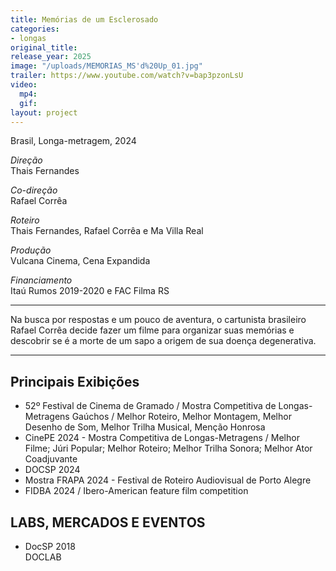 ```yaml
---
title: Memórias de um Esclerosado
categories:
- longas
original_title: 
release_year: 2025
image: "/uploads/MEMORIAS_MS'd%20Up_01.jpg"
trailer: https://www.youtube.com/watch?v=bap3pzonLsU
video:
  mp4: 
  gif: 
layout: project
---
```


Brasil, Longa-metragem, 2024

*Direção*\
Thais Fernandes

*Co-direção*\
Rafael Corrêa

*Roteiro*\
Thais Fernandes, Rafael Corrêa e Ma Villa Real

*Produção*\
Vulcana Cinema, Cena Expandida

*Financiamento*\
Itaú Rumos 2019-2020 e FAC Filma RS

---

Na busca por respostas e um pouco de aventura, o cartunista brasileiro Rafael Corrêa decide fazer um filme para organizar suas memórias e descobrir se é a morte de um sapo a origem de sua doença degenerativa.

---

## Principais Exibições

* 52º Festival de Cinema de Gramado / Mostra Competitiva de Longas-Metragens Gaúchos / Melhor Roteiro, Melhor Montagem, Melhor Desenho de Som, Melhor Trilha Musical, Menção Honrosa
* CinePE 2024 - Mostra Competitiva de Longas-Metragens / Melhor Filme; Júri Popular; Melhor Roteiro; Melhor Trilha Sonora; Melhor Ator Coadjuvante
* DOCSP 2024
* Mostra FRAPA 2024 - Festival de Roteiro Audiovisual de Porto Alegre
* FIDBA 2024 / Ibero-American feature film competition

## LABS, MERCADOS E EVENTOS

* DocSP 2018\
  DOCLAB